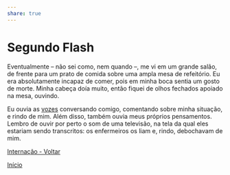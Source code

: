 ```yaml
---  
share: true  
---  
```

# Segundo Flash  
  
Eventualmente – não sei como, nem quando –, me vi em um grande salão, de frente para um prato de comida sobre uma ampla mesa de refeitório. Eu era absolutamente incapaz de comer, pois em minha boca sentia um gosto de morte. Minha cabeça doía muito, então fiquei de olhos fechados apoiado na mesa, ouvindo.   
  
Eu ouvia as [vozes](Vozes) conversando comigo, comentando sobre minha situação, e rindo de mim. Além disso, também ouvia meus próprios pensamentos. Lembro de ouvir por perto o som de uma televisão, na tela da qual eles estariam sendo transcritos: os enfermeiros os liam e, rindo, debochavam de mim.  
  
  
  
  
[Internação - Voltar](Internação)  
  
[Início](Início)  
